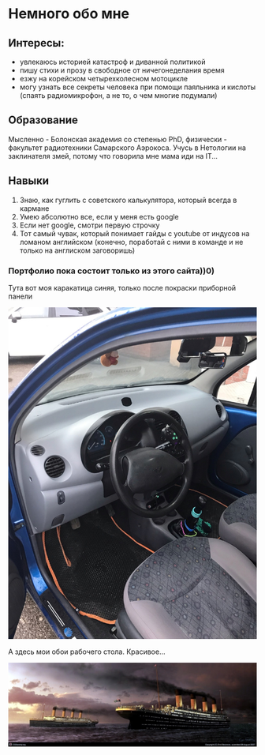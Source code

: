# Немного обо мне

## Интересы:

* увлекаюсь историей катастроф и диванной политикой
* пишу стихи и прозу в свободное от ничегонеделания время
* езжу на корейском четырехколесном мотоцикле
* могу узнать все секреты человека при помощи паяльника и кислоты (спаять радиомикрофон, а не то, о чем многие подумали)
  
## Образование 

Мысленно - Болонская академия со степенью PhD, физически - факультет радиотехники Самарского Аэрокоса.
Учусь в Нетологии на заклинателя змей, потому что говорила мне мама иди на IT...

## Навыки

1. Знаю, как гуглить с советского калькулятора, который всегда в кармане
2. Умею абсолютно все, если у меня есть google
3. Если нет google, смотри первую строчку
4. Тот самый чувак, который понимает гайды с youtube от индусов на ломаном английском (конечно, поработай с ними в команде и не только на англиском заговоришь)

### Портфолио пока состоит только из этого сайта))0)

Тута вот моя каракатица синяя, только после покраски приборной панели

![](OylRZUugjYQ.jpg)

А здесь мои обои рабочего стола. Красивое...

![](NQG3mMKA4Yg.jpg)
